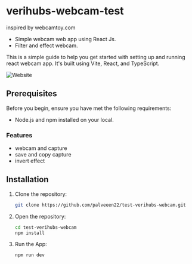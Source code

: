 # verihubs-webcam-test

 inspired by webcamtoy.com 

 - Simple webcam web app using React Js.
- Filter and effect webcam.

This is a simple guide to help you get started with setting up and running react webcam app. It's built using Vite, React, and TypeScript.

![Website]()


## Prerequisites

Before you begin, ensure you have met the following requirements:

- Node.js and npm installed on your local.

### Features
- webcam and capture
- save and copy capture
- invert effect 

## Installation

1. Clone the repository:

   ```bash
   git clone https://github.com/palveeen22/test-verihubs-webcam.git

2. Open the repository:

   ```bash
   cd test-verihubs-webcam
   npm install

3. Run the App:

   ```bash
   npm run dev
   

